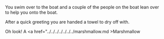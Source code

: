 You swim over to the boat and a couple of the people on the boat lean over to help you onto the boat.

After a quick greeting you are handed a towel to dry off with.

Oh look! A <a href="../../../../../../../marshmallow.md >Marshmallow</a>